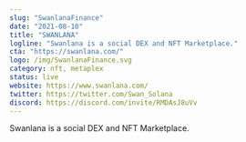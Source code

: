 ```yaml
---
slug: "SwanlanaFinance"
date: "2021-08-10"
title: "SWANLANA"
logline: "Swanlana is a social DEX and NFT Marketplace."
cta: "https://swanlana.com/"
logo: /img/SwanlanaFinance.svg
category: nft, metaplex
status: live
website: https://www.swanlana.com/
twitter: https://twitter.com/Swan_Solana
discord: https://discord.com/invite/RMDAsJ8uVv
---
```


Swanlana is a social DEX and NFT Marketplace.
